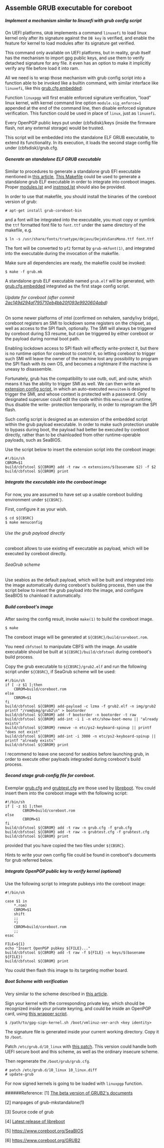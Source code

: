 ## Assemble GRUB executable for coreboot

##### Implement a mechanism similar to linuxefi with grub config script

On UEFI platforms, `GRUB` implements a command `linuxefi` to load linux kernel only after its signature against the `DB key` is verified, and enable the feature for kernel to load modules after its signature get verified.

This command only available on UEFI platforms, but in reality, grub itself has the mechanism to import gpg public keys, and use them to verify detached signature for any file. it even has an option to make it implicitly verify any file before load it into ram.

All we need is to wrap those mechanism with grub config script into a function able to be invoked like a builtin command, with similar interface like `linuxefi`, like this [grub.cfg.embedded](https://github.com/hardenedlinux/Debian-GNU-Linux-Profiles/tree/master/scripts/coreboot/grub.cfg.embedded):

Function `linuxpgp` will first enable enforced signature verification, "load" linux kernel, with kernel command line option `module.sig_enforce=1` appended at the end of the command line, then disable enforced signature verification. This function could be used in place of `linux`, just as `linuxefi`.

Every OpenPGP public keys put under (cbfsdisk)/keys (inside the firmware flash, not any external storage) would be trusted.

This script will be embedded into the standalone ELF GRUB executable, to extend its functionality. In its execution, it loads the second stage config file under (cbfsdisk)/grub.cfg.

##### Generate an standalone ELF GRUB executable

Similar to procedures to generate a standalone grub EFI executable mentioned in [this article](https://github.com/hardenedlinux/Debian-GNU-Linux-Profiles/blob/master/docs/hardened_boot/grub-with-secure-boot.md), [This Makefile](https://github.com/hardenedlinux/Debian-GNU-Linux-Profiles/tree/master/scripts/coreboot/grub.mk) could be used to generate a standalone grub ELF executable in order to integrate into coreboot images. Proper [modules.lst](https://github.com/hardenedlinux/Debian-GNU-Linux-Profiles/tree/master/scripts/coreboot/modules.lst) and [instmod.lst](https://github.com/hardenedlinux/Debian-GNU-Linux-Profiles/tree/master/scripts/coreboot/instmod.lst) should also be provided.

In order to use that makefile, you should install the binaries of the coreboot version of grub:

```
# apt-get install grub-coreboot-bin
```

and a font will be integrated into the executable, you must copy or symlink the `ttf` formatted font file to `font.ttf` under the same directory of the makefile, e.g.

```
$ ln -s /usr/share/fonts/truetype/dejavu/DejaVuSansMono.ttf font.ttf
```

The font will be converted to `pf2` format by `grub-mkfont(1)`, and integrated into the executable during the invocation of the makefile.

Make sure all dependencies are ready, the makefile could be invoked:

```
$ make -f grub.mk
```

A standalone grub ELF executable named `grub.elf` will be generated, with [grub.cfg.embedded](/scripts/coreboot/grub.cfg.embedded) integrated as the first stage config script.

###### Update for coreboot (after commit [2ac149d294af795710eb4bb20f093e9920604abd](https://review.coreboot.org/cgit/coreboot.git/commit/?id=2ac149d294af795710eb4bb20f093e9920604abd))

On some newer platforms of intel (confirmed on nehalem, sandy/ivy bridge), coreboot registers an SMI to lockdown some registers on the chipset,
as well as access to the SPI flash, optionally. The SMI will always be triggered by coreboot during S3 resume, but can be triggered by either
coreboot or the payload during normal boot path.

Enabling lockdown access to SPI flash will effectly write-protect it, but there is no runtime option for coreboot to control it, so letting
coreboot to trigger such SMI will leave the owner of the machine lost any possibility to program the SPI flash with its own OS, and becomes a
nightmare if the machine is uneasy to disassemble.

Fortunately, grub has the compatibility to use outb, outl, and outw, which means it has the ability to trigger SMI as well. We can then write
an [extension config script](/scripts/coreboot/99-lockchip.cfg), in which an auto-executed `menuitem` is designed to trigger the SMI, and whose
context is protected with a password. Only designated superuser could edit the code within this `menuitem` at runtime, thus disable the write-
protection temporarily, in order to reprogram the SPI flash.

Such config script is designed as an extension of the embedded script within the grub payload executable. In order to make such protection unable
to bypass during boot, the payload had better be executed by coreboot directly, rather than to be chainloaded from other runtime-operable payloads,
such as SeaBIOS.

Use the script below to insert the extension script into the coreboot image:

```
#!/bin/sh
CBROM=$1
build/cbfstool ${CBROM} add -t raw -n extensions/$(basename $2) -f $2
build/cbfstool ${CBROM} print
```

##### Integrate the executable into the coreboot image

For now, you are assumed to have set up a usable coreboot building environment under `${CBSRC}`.

First, configure it as your wish.

```
$ cd ${CBSRC}
$ make menuconfig
```

###### Use the grub payload directly

coreboot allows to use existing elf executable as payload, which will be executed by coreboot directly.

###### SeaGrub scheme

Use seabios as the default payload, which will be built and integrated into the image automatically during coreboot's building process,
then use the script below to insert the grub payload into the image, and configure SeaBIOS to chainload it automatically.

##### Build coreboot's image

After saving the config result, invoke `make(1)` to build the coreboot image.

```
$ make
```

The coreboot image will be generated at `${CBSRC}/build/coreboot.rom`.

You need `cbfstool` to manipulate CBFS with the image. An usable executable should be built at `${CBSRC}/build/cbfstool` during coreboot's build process.

Copy the grub executable to `${CBSRC}/grub2.elf` and run the following script under `${CBSRC}`, if SeaGrub scheme will be used:

```
#!/bin/sh
if [ -z $1 ];then
	CBROM=build/coreboot.rom
else
	CBROM=$1
fi
build/cbfstool ${CBROM} add-payload -c lzma -f grub2.elf -n img/grub2
printf "/rom@img/grub2\n" > bootorder
build/cbfstool ${CBROM} add -f bootorder -n bootorder -t raw
build/cbfstool ${CBROM} add-int -i 1 -n etc/show-boot-menu || "already exists"
build/cbfstool ${CBROM} remove -n etc/ps2-keyboard-spinup || printf "does not exist"
build/cbfstool ${CBROM} add-int -i 3000 -n etc/ps2-keyboard-spinup || printf "already exists"
build/cbfstool ${CBROM} print
```

I recommend to leave one second for seabios before launching grub, in order to execute other payloads integraded during coreboot's build process.

##### Second stage grub config file for coreboot.

Exemplar [grub.cfg](https://github.com/hardenedlinux/Debian-GNU-Linux-Profiles/tree/master/scripts/coreboot/grub.cfg) and [grubtest.cfg](https://github.com/hardenedlinux/Debian-GNU-Linux-Profiles/tree/master/scripts/coreboot/grub.cfg) are those used by [libreboot](https://libreboot.org). You could insert them into the coreboot image with the following script:

```
#!/bin/sh
if [ -z $1 ];then
        CBROM=build/coreboot.rom
else
        CBROM=$1
fi
build/cbfstool ${CBROM} add -t raw -n grub.cfg -f grub.cfg
build/cbfstool ${CBROM} add -t raw -n grubtest.cfg -f grubtest.cfg
build/cbfstool ${CBROM} print
```

provided that you have copied the two files under `${CBSRC}`.

Hints to write your own config file could be found in coreboot's documents for grub referred below.

##### Integrate OpenPGP public key to verify kernel (optional)

Use the following script to integrate pubkeys into the coreboot image:

```
#!/bin/sh

case $1 in
	*.rom)
	CBROM=$1
	shift
	;;
	*)
	CBROM=build/coreboot.rom
	;;
esac

FILE=${1}
echo "Insert OpenPGP pubkey ${FILE}..."
build/cbfstool ${CBROM} add -t raw -f ${FILE} -n keys/$(basename ${FILE})
build/cbfstool ${CBROM} print
```

You could then flash this image to its targeting mother board.

##### Boot Scheme with verification

Very similar to the scheme described in [this article](./setup-unrestricted-secureboot-on-supporting-machine.md).

Sign your kernel with the corresponding private key, which should be recognized inside your private keyring, and could be inside an OpenPGP card, using [this wrapper script](../../scripts/coreboot/gpg-sign-kernel.sh).

```
$ /path/to/gpg-sign-kernel.sh /boot/vmlinuz-ver-arch <key identity>
```

The signature file is generated inside your current working directory. Copy it to `/boot`.

Patch `/etc/grub.d/10_linux` with [this patch](../../scripts/coreboot/10_linux.diff). This version could handle both UEFI secure boot and this scheme, as well as the ordinary insecure scheme.

Then regenerate the `/boot/grub/grub.cfg`.

```
# patch /etc/grub.d/10_linux 10_linux.diff
# update-grub
```

For now signed kernels is going to be loaded with `linuxpgp` function.

######Reference: 
[1] [The beta version of GRUB2's documents](https://dev.gentoo.org/~floppym/grub.html#Using-digital-signatures)

[2] manpages of grub-mkstandalone(1)

[3] Source code of grub

[4] [Latest release of libreboot](https://libreboot.org/release/stable/20160907/libreboot_r20160907_src.tar.xz)

[5] https://www.coreboot.org/SeaBIOS

[6] https://www.coreboot.org/GRUB2
